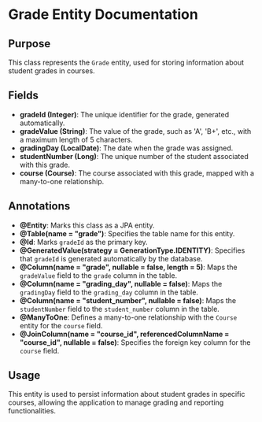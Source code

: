 # Grade Entity Documentation

## Purpose

This class represents the `Grade` entity, used for storing information about student grades in courses.

## Fields

- **gradeId (Integer)**: The unique identifier for the grade, generated automatically.
- **gradeValue (String)**: The value of the grade, such as 'A', 'B+', etc., with a maximum length of 5 characters.
- **gradingDay (LocalDate)**: The date when the grade was assigned.
- **studentNumber (Long)**: The unique number of the student associated with this grade.
- **course (Course)**: The course associated with this grade, mapped with a many-to-one relationship.

## Annotations

- **@Entity**: Marks this class as a JPA entity.
- **@Table(name = "grade")**: Specifies the table name for this entity.
- **@Id**: Marks `gradeId` as the primary key.
- **@GeneratedValue(strategy = GenerationType.IDENTITY)**: Specifies that `gradeId` is generated automatically by the database.
- **@Column(name = "grade", nullable = false, length = 5)**: Maps the `gradeValue` field to the `grade` column in the table.
- **@Column(name = "grading_day", nullable = false)**: Maps the `gradingDay` field to the `grading_day` column in the table.
- **@Column(name = "student_number", nullable = false)**: Maps the `studentNumber` field to the `student_number` column in the table.
- **@ManyToOne**: Defines a many-to-one relationship with the `Course` entity for the `course` field.
- **@JoinColumn(name = "course_id", referencedColumnName = "course_id", nullable = false)**: Specifies the foreign key column for the `course` field.

## Usage

This entity is used to persist information about student grades in specific courses, allowing the application to manage grading and reporting functionalities.

